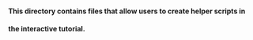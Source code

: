 #### This directory contains files that allow users to create helper scripts in
#### the interactive tutorial.
